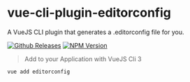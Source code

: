 # vue-cli-plugin-editorconfig
A VueJS CLI plugin that generates a .editorconfig file for you.


[![Github Releases](https://img.shields.io/github/tag/thecodechef/vue-cli-plugin-editorconfig.svg?style=for-the-badge)](https://www.github.com/thecodechef/vue-cli-plugin-editorconfig/releases)
[![NPM Version](https://img.shields.io/npm/v/vue-cli-plugin-editorconfig.svg?style=for-the-badge)](https://www.npmjs.com/package/vue-cli-plugin-editorconfig)

>  Add to your Application with VueJS Cli 3

```bash
vue add editorconfig
```